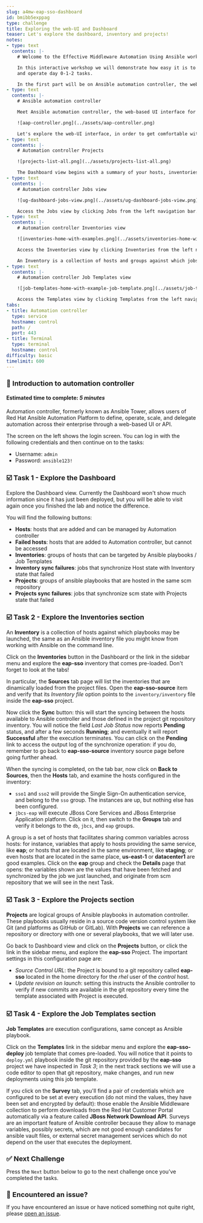 ```yaml
---
slug: a4mw-eap-sso-dashboard
id: bmibb5exppag
type: challenge
title: Exploring the web-UI and Dashboard
teaser: Let's explore the dashboard, inventory and projects!
notes:
- type: text
  contents: |-
    # Welcome to the Effective Middleware Automation Using Ansible workshop

    In this interactive workshop we will demonstrate how easy it is to use Ansible Automation Platform and the A4MW collections to setup complex environments, perform deployments,
    and operate day 0-1-2 tasks.

    In the first part will be on Ansible automation controller, the web-based UI interface for **Red Hat Ansible Automation Platform**.
- type: text
  contents: |-
    # Ansible automation controller

    Meet Ansible automation controller, the web-based UI interface for **Red Hat Ansible Automation Platform**.

    ![aap-controller.png](../assets/aap-controller.png)

    Let's explore the web-UI interface, in order to get comfortable with what is already configured in.
- type: text
  contents: |-
    # Automation controller Projects

    ![projects-list-all.png](../assets/projects-list-all.png)

    The Dashboard view begins with a summary of your hosts, inventories, and projects. Each of these is linked to the corresponding objects for easy access.
- type: text
  contents: |-
    # Automation controller Jobs view

    ![ug-dashboard-jobs-view.png](../assets/ug-dashboard-jobs-view.png)

    Access the Jobs view by clicking Jobs from the left navigation bar. This view shows all the jobs that have ran, including projects, templates, management jobs, SCM updates, playbook runs, etc.
- type: text
  contents: |-
    # Automation controller Inventories view

    ![inventories-home-with-examples.png](../assets/inventories-home-with-examples.png)

    Access the Inventories view by clicking Inventories from the left navigation bar. This view shows all the inventories that are configured.

    An Inventory is a collection of hosts and groups against which jobs may be launched, the same as an Ansible inventory file.
- type: text
  contents: |-
    # Automation controller Job Templates view

    ![job-templates-home-with-example-job-template.png](../assets/job-templates-home-with-example-job-template.png)

    Access the Templates view by clicking Templates from the left navigation bar. This view shows all the templates that are configured.
tabs:
- title: Automation controller
  type: service
  hostname: control
  path: /
  port: 443
- title: Terminal
  type: terminal
  hostname: control
difficulty: basic
timelimit: 600
---
```

👋 Introduction to automation controller
===
#### Estimated time to complete: *5 minutes*<p>

Automation controller, formerly known as Ansible Tower, allows users of Red Hat Ansible Automation Platform to define, operate, scale, and delegate automation across their enterprise through a web-based UI or API.

The screen on the left shows the login screen. You can log in with the following credentials and then continue on to the tasks:

* Username: `admin`
* Password: `ansible123!`

☑️ Task 1 - Explore the Dashboard
===

Explore the Dashboard view.  Currently the Dashboard won't show much information since it has just been deployed, but you will be able to visit again once you finished the lab and notice the difference.

You will find the following buttons:

* **Hosts**: hosts that are added and can be managed by Automation controller
* **Failed hosts**: hosts that are added to Automation controller, but cannot be accessed
* **Inventories**: groups of hosts that can be targeted by Ansible playbooks / Job Templates
* **Inventory sync failures**: jobs that synchronize Host state with Inventory state that failed
* **Projects**: groups of ansible playbooks that are hosted in the same scm repository
* **Projects sync failures**: jobs that synchronize scm state with Projects state that failed


☑️ Task 2 - Explore the Inventories section
===

An **Inventory** is a collection of hosts against which playbooks may be launched, the same as an Ansible inventory file you might know from working with Ansible on the command line.

Click on the **Inventories** button in the Dashboard or the link in the sidebar menu and explore the **eap-sso** inventory that comes pre-loaded. Don't forget to look at the tabs!

In particular, the **Sources** tab page will list the inventories that are dinamically loaded from the project files. Open the **eap-sso-source** item and verify that its *Inventory file* option
points to the `inventory/inventory` file inside the **eap-sso** project.

Now click the **Sync** button: this will start the syncing between the hosts available to Ansible controller and those defined in the project git repository inventory. You will notice the field *Last Job Status* now reports **Pending** status, and after a few seconds **Running**; and eventually it will report **Successful** after the execution terminates. You can click on the **Pending** link to
access the output log of the synchronize operation: if you do, remember to go back to **eap-sso-source** inventory source page before going further ahead.

When the syncing is completed, on the tab bar, now click on **Back to Sources**, then the **Hosts** tab, and examine the hosts configured in the inventory:
  * `sso1` and `sso2` will provide the Single Sign-On authentication service, and belong to the `sso` group. The instances are up, but nothing else has been configured.
  * `jbcs-eap` will execute JBoss Core Services and JBoss Enterprise Application platform. Click on it, then switch to the **Groups** tab and verify it belongs to the `db`, `jbcs`, and `eap` groups.

A group is a set of hosts that facilitates sharing common variables across hosts: for instance, variables that apply to hosts providing the same service, like **eap**; or hosts that are located in the same environment, like **staging**; or even hosts that are located in the same place, **us-east-1** or **datacenter1** are good examples. Click on the **eap** group and check the **Details** page that opens: the variables shown are the values that have been fetched and synchronized by the job we just launched, and originate from scm repository that we will see in the next Task.


☑️ Task 3 - Explore the Projects section
===

**Projects** are logical groups of Ansible playbooks in automation controller. These playbooks usually reside in a source code version control system like Git (and platforms as GitHub or GitLab). With **Projects** we can reference a repository or directory with one or several playbooks, that we will later use.

Go back to Dashboard view and click on the **Projects** button, or click the link in the sidebar menu, and explore the **eap-sso** Project. The important settings in this configuration page are:

* *Source Control URL*: the Project is bound to a git repository called **eap-sso** located in the home directory for the _rhel_ user of the _control_ host.
* *Update revision on launch*: setting this instructs the Ansible controller to verify if new commits are available in the git repository every time the template associated with Project is executed.


☑️ Task 4 - Explore the Job Templates section
===

**Job Templates** are execution configurations, same concept as Ansible playbook.

Click on the **Templates** link in the sidebar menu and explore the **eap-sso-deploy** job template that comes pre-loaded. You will notice that it points to `deploy.yml` playbook inside the git repository
provided by the **eap-sso** project we have inspected in _Task 3_; in the next track sections we will use a code editor to open that git repository, make changes, and run new deployments using this job template.

If you click on the **Survey** tab, you'll find a pair of credentials which are configured to be set at every execution (do not mind the values, they have been set and encrypted by default): those enable the Ansible Middleware collection to perform downloads from the Red Hat Customer Portal automatically via a feature called **JBoss Network Download API**. Surveys are an important feature
of Ansible controller because they allow to manage variables, possibly secrets, which are not good enough candidates for ansible vault files, or external secret management services which
do not depend on the user that executes the deployment.


✅ Next Challenge
===
Press the `Next` button below to go to the next challenge once you’ve completed the tasks.

🐛 Encountered an issue?
====

If you have encountered an issue or have noticed something not quite right, please [open an issue](https://github.com/ansible-middleware/instruqt/issues/new?labels=a4mw-eap-sso&title=Issue+with+Deploy+Red+Hat+Single+Sign-On+with+Ansible+for+Middleware+collections+slug+ID:+a4wm-eap-sso-dashboard&assignees=guidograzioli).

<style type="text/css" rel="stylesheet">
  .lightbox {
    display: none;
    position: fixed;
    justify-content: center;
    align-items: center;
    z-index: 999;
    top: 0;
    left: 0;
    right: 0;
    bottom: 0;
    padding: 1rem;
    background: rgba(0, 0, 0, 0.8);
    margin-left: auto;
    margin-right: auto;
    margin-top: auto;
    margin-bottom: auto;
  }
  .lightbox:target {
    display: flex;
  }
  .lightbox img {
    /* max-height: 100% */
    max-width: 60%;
    max-height: 60%;
  }
  img {
    display: block;
    margin-left: auto;
    margin-right: auto;
  }
  h1 {
    font-size: 18px;
  }
    h2 {
    font-size: 16px;
    font-weight: 600
  }
    h3 {
    font-size: 14px;
    font-weight: 600
  }
  p span {
    font-size: 14px;
  }
  ul li span {
    font-size: 14px
  }
</style>
